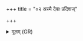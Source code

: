 +++
title = "०२ अस्मै देवाः प्रदिशज्"

+++
<details><summary>मूलम् (GR)</summary>

अस्मै देवाः प्रदिशज् ज्योतिर् अस्तु  
सूर्यो अग्निर् उत वा हिरण्यम् ।  
उत्तरेण ब्रह्मणा वि भाहि  
कृण्वानो अन्यान् अधरान् सपत्नान् ॥
</details>